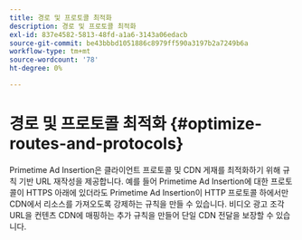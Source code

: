 ```yaml
---
title: 경로 및 프로토콜 최적화
description: 경로 및 프로토콜 최적화
exl-id: 837e4582-5813-48fd-a1a6-3143a06edacb
source-git-commit: be43bbbd1051886c8979ff590a3197b2a7249b6a
workflow-type: tm+mt
source-wordcount: '78'
ht-degree: 0%

---
```


# 경로 및 프로토콜 최적화 {#optimize-routes-and-protocols}

Primetime Ad Insertion은 클라이언트 프로토콜 및 CDN 게재를 최적화하기 위해 규칙 기반 URL 재작성을 제공합니다.  예를 들어 Primetime Ad Insertion에 대한 프로토콜이 HTTPS 아래에 있더라도 Primetime Ad Insertion이 HTTP 프로토콜 하에서만 CDN에서 리소스를 가져오도록 강제하는 규칙을 만들 수 있습니다.  비디오 광고 조각 URL을 컨텐츠 CDN에 매핑하는 추가 규칙을 만들어 단일 CDN 전달을 보장할 수 있습니다.
